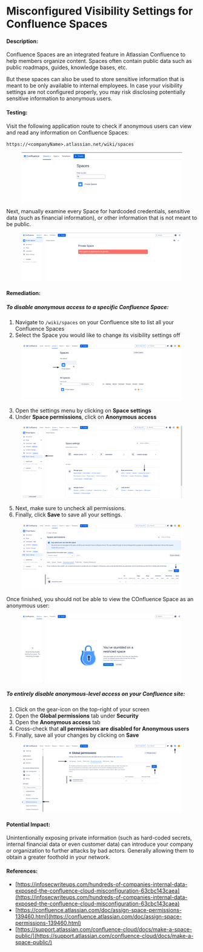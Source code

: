 # Misconfigured Visibility Settings for Confluence Spaces

#### Description:

Confluence Spaces are an integrated feature in Atlassian Confluence to help members organize content. Spaces often contain public data such as public roadmaps, guides, knowledge bases, etc.

But these spaces can also be used to store sensitive information that is meant to be only available to internal employees. In case your visibility settings are not configured properly, you may risk disclosing potentially sensitive information to anonymous users.

#### Testing:

Visit the following application route to check if anonymous users can view and read any information on Confluence Spaces:

```
https://<companyName>.atlassian.net/wiki/spaces
```

<figure><img src="../../.gitbook/assets/atlassian/confluence/4.png" alt=""><figcaption></figcaption></figure>

Next, manually examine every Space for hardcoded credentials, sensitive data (such as financial information), or other information that is not meant to be public.

<figure><img src="../../.gitbook/assets/atlassian/confluence/5.png" alt=""><figcaption></figcaption></figure>

#### Remediation:

##### To disable anonymous access to a **specific Confluence Space**:
1. Navigate to `/wiki/spaces` on your Confluence site to list all your Confluence Spaces
2. Select the Space you would like to change its visibility settings off

<figure><img src="../../.gitbook/assets/atlassian/confluence/6.png" alt=""><figcaption></figcaption></figure>

3. Open the settings menu by clicking on **Space settings**
4. Under **Space permissions**, click on **Anonymous access**

<figure><img src="../../.gitbook/assets/atlassian/confluence/7.png" alt=""><figcaption></figcaption></figure>

5. Next, make sure to uncheck all permissions.
6. Finally, click **Save** to save all your settings.

<figure><img src="../../.gitbook/assets/atlassian/confluence/8.png" alt=""><figcaption></figcaption></figure>

Once finished, you should not be able to view the COnfluence Space as an anonymous user:

<figure><img src="../../.gitbook/assets/atlassian/confluence/9.png" alt=""><figcaption></figcaption></figure>

##### To entirely disable anonymous-level access on your **Confluence site**:
1. Click on the gear-icon on the top-right of your screen
2. Open the **Global permissions** tab under **Security**
3. Open the **Anonymous access** tab
4. Cross-check that **all permissions are disabled for Anonymous users**
5. Finally, save all your changes by clicking on **Save**

<figure><img src="../../.gitbook/assets/atlassian/confluence/10.png" alt=""><figcaption></figcaption></figure>

#### Potential Impact:

Unintentionally exposing private information (such as hard-coded secrets, internal financial data or even customer data) can introduce your company or organization to further attacks by bad actors. Generally allowing them to obtain a greater foothold in your network.

#### References:

* [https://infosecwriteups.com/hundreds-of-companies-internal-data-exposed-the-confluence-cloud-misconfiguration-63cbc143caea](https://infosecwriteups.com/hundreds-of-companies-internal-data-exposed-the-confluence-cloud-misconfiguration-63cbc143caea)
* [https://confluence.atlassian.com/doc/assign-space-permissions-139460.html](https://confluence.atlassian.com/doc/assign-space-permissions-139460.html)
* [https://support.atlassian.com/confluence-cloud/docs/make-a-space-public/](https://support.atlassian.com/confluence-cloud/docs/make-a-space-public/)
